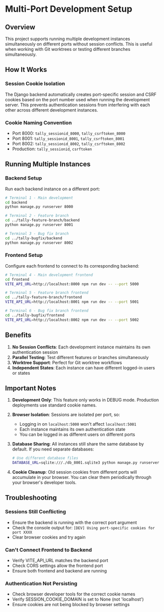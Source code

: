 # Multi-Port Development Setup

## Overview
This project supports running multiple development instances simultaneously on different ports without session conflicts. This is useful when working with Git worktrees or testing different branches simultaneously.

## How It Works

### Session Cookie Isolation
The Django backend automatically creates port-specific session and CSRF cookies based on the port number used when running the development server. This prevents authentication sessions from interfering with each other across different development instances.

### Cookie Naming Convention
- Port 8000: `tally_sessionid_8000`, `tally_csrftoken_8000`
- Port 8001: `tally_sessionid_8001`, `tally_csrftoken_8001`
- Port 8002: `tally_sessionid_8002`, `tally_csrftoken_8002`
- Production: `tally_sessionid`, `csrftoken`

## Running Multiple Instances

### Backend Setup
Run each backend instance on a different port:

```bash
# Terminal 1 - Main development
cd backend
python manage.py runserver 8000

# Terminal 2 - Feature branch
cd ../tally-feature-branch/backend
python manage.py runserver 8001

# Terminal 3 - Bug fix branch
cd ../tally-bugfix/backend
python manage.py runserver 8002
```

### Frontend Setup
Configure each frontend to connect to its corresponding backend:

```bash
# Terminal 4 - Main development frontend
cd frontend
VITE_API_URL=http://localhost:8000 npm run dev -- --port 5000

# Terminal 5 - Feature branch frontend
cd ../tally-feature-branch/frontend
VITE_API_URL=http://localhost:8001 npm run dev -- --port 5001

# Terminal 6 - Bug fix branch frontend
cd ../tally-bugfix/frontend
VITE_API_URL=http://localhost:8002 npm run dev -- --port 5002
```

## Benefits

1. **No Session Conflicts**: Each development instance maintains its own authentication session
2. **Parallel Testing**: Test different features or branches simultaneously
3. **Worktree Support**: Perfect for Git worktree workflows
4. **Independent States**: Each instance can have different logged-in users or states

## Important Notes

1. **Development Only**: This feature only works in DEBUG mode. Production deployments use standard cookie names.

2. **Browser Isolation**: Sessions are isolated per port, so:
   - Logging in on `localhost:5000` won't affect `localhost:5001`
   - Each instance maintains its own authentication state
   - You can be logged in as different users on different ports

3. **Database Sharing**: All instances still share the same database by default. If you need separate databases:
   ```bash
   # Use different database files
   DATABASE_URL=sqlite:///./db_8001.sqlite3 python manage.py runserver 8001
   ```

4. **Cookie Cleanup**: Old session cookies from different ports will accumulate in your browser. You can clear them periodically through your browser's developer tools.

## Troubleshooting

### Sessions Still Conflicting
- Ensure the backend is running with the correct port argument
- Check the console output for: `[DEV] Using port-specific cookies for port XXXX`
- Clear browser cookies and try again

### Can't Connect Frontend to Backend
- Verify VITE_API_URL matches the backend port
- Check CORS settings allow the frontend port
- Ensure both frontend and backend are running

### Authentication Not Persisting
- Check browser developer tools for the correct cookie names
- Verify SESSION_COOKIE_DOMAIN is set to None (not 'localhost')
- Ensure cookies are not being blocked by browser settings